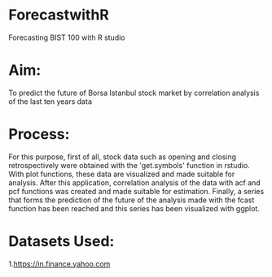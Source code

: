 # ForecastwithR
Forecasting BIST 100 with R studio

# Aim:
To predict the future of Borsa Istanbul stock market by correlation analysis of the last ten years data

# Process:
For this purpose, first of all, stock data such as opening and closing retrospectively were obtained with the 'get.symbols' function in rstudio. With plot functions, these data are visualized and made suitable for analysis.
After this application, correlation analysis of the data with acf and pcf functions was created and made suitable for estimation. Finally, a series that forms the prediction of the future of the analysis made with the fcast function has been reached and this series has been visualized with ggplot.

# Datasets Used:
1.https://in.finance.yahoo.com


